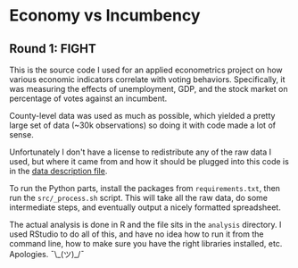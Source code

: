 # Economy vs Incumbency

## Round 1: FIGHT

This is the source code I used for an applied econometrics project on how various economic indicators correlate with voting behaviors. Specifically, it was measuring the effects of unemployment, GDP, and the stock market on percentage of votes against an incumbent. 

County-level data was used as much as possible, which yielded a pretty large set of data (~30k observations) so doing it with code made a lot of sense. 

Unfortunately I don't have a license to redistribute any of the raw data I used, but where it came from and how it should be plugged into this code is in the [data description file](./data/data_description.txt). 

To run the Python parts, install the packages from `requirements.txt`, then run the `src/_process.sh` script. This will take all the raw data, do some intermediate steps, and eventually output a nicely formatted spreadsheet. 

The actual analysis is done in R and the file sits in the `analysis` directory. I used RStudio to do all of this, and have no idea how to run it from the command line, how to make sure you have the right libraries installed, etc. Apologies. ¯\\_(ツ)\_/¯ 
